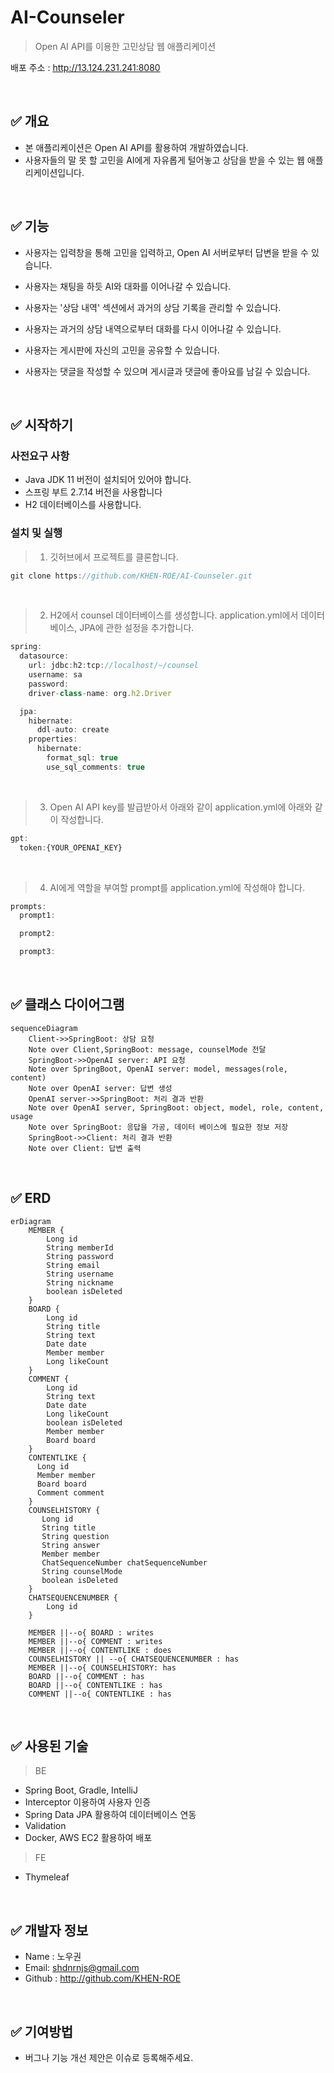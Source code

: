# AI-Counseler
> Open AI API를 이용한 고민상담 웹 애플리케이션

배포 주소 : http://13.124.231.241:8080

<br />

## ✅ 개요
- 본 애플리케이션은 Open AI API를 활용하여 개발하였습니다.
- 사용자들의 말 못 할 고민을 AI에게 자유롭게 털어놓고 상담을 받을 수 있는 웹 애플리케이션입니다.

<br />

## ✅ 기능
- 사용자는 입력창을 통해 고민을 입력하고, Open AI 서버로부터 답변을 받을 수 있습니다.
- 사용자는 채팅을 하듯 AI와 대화를 이어나갈 수 있습니다.
- 사용자는 '상담 내역' 섹션에서 과거의 상담 기록을 관리할 수 있습니다.
- 사용자는 과거의 상담 내역으로부터 대화를 다시 이어나갈 수 있습니다.
- 사용자는 게시판에 자신의 고민을 공유할 수 있습니다.
- 사용자는 댓글을 작성할 수 있으며 게시글과 댓글에 좋아요를 남길 수 있습니다.

  <br />

## ✅ 시작하기
### 사전요구 사항
 - Java JDK 11 버전이 설치되어 있어야 합니다.
 - 스프링 부트 2.7.14 버전을 사용합니다
 - H2 데이터베이스를 사용합니다.

### 설치 및 실행
> 1. 깃허브에서 프로젝트를 클론합니다.
```javascript
git clone https://github.com/KHEN-ROE/AI-Counseler.git
```

<br />

> 2. H2에서 counsel 데이터베이스를 생성합니다. application.yml에서 데이터베이스, JPA에 관한 설정을 추가합니다.
```javascript
spring:
  datasource:
    url: jdbc:h2:tcp://localhost/~/counsel
    username: sa
    password:
    driver-class-name: org.h2.Driver

  jpa:
    hibernate:
      ddl-auto: create
    properties:
      hibernate:
        format_sql: true
        use_sql_comments: true
```

<br />

> 3. Open AI API key를 발급받아서 아래와 같이 application.yml에 아래와 같이 작성합니다.
```javascript
gpt:
  token:{YOUR_OPENAI_KEY}
```

<br />

> 4. AI에게 역할을 부여할 prompt를 application.yml에 작성해야 합니다.
```javascript
prompts:
  prompt1:

  prompt2:

  prompt3:
```

<br />

## ✅ 클래스 다이어그램
```mermaid
sequenceDiagram
    Client->>SpringBoot: 상담 요청
    Note over Client,SpringBoot: message, counselMode 전달
    SpringBoot->>OpenAI server: API 요청
    Note over SpringBoot, OpenAI server: model, messages(role, content)
    Note over OpenAI server: 답변 생성   
    OpenAI server->>SpringBoot: 처리 결과 반환
    Note over OpenAI server, SpringBoot: object, model, role, content, usage
    Note over SpringBoot: 응답을 가공, 데이터 베이스에 필요한 정보 저장
    SpringBoot->>Client: 처리 결과 반환
    Note over Client: 답변 출력
```

<br />

## ✅ ERD
```mermaid
erDiagram
    MEMBER {
        Long id
        String memberId
        String password
        String email
        String username
        String nickname
        boolean isDeleted
    }
    BOARD {
        Long id
        String title
        String text
        Date date
        Member member
        Long likeCount
    }
    COMMENT {
        Long id
        String text
        Date date
        Long likeCount
        boolean isDeleted
        Member member
        Board board
    }
    CONTENTLIKE {
      Long id
      Member member
      Board board
      Comment comment
    }
    COUNSELHISTORY {
       Long id
       String title
       String question
       String answer
       Member member
       ChatSequenceNumber chatSequenceNumber
       String counselMode
       boolean isDeleted
    }
    CHATSEQUENCENUMBER {
        Long id
    }
    
    MEMBER ||--o{ BOARD : writes
    MEMBER ||--o{ COMMENT : writes
    MEMBER ||--o{ CONTENTLIKE : does
    COUNSELHISTORY || --o{ CHATSEQUENCENUMBER : has
    MEMBER ||--o{ COUNSELHISTORY: has
    BOARD ||--o{ COMMENT : has
    BOARD ||--o{ CONTENTLIKE : has
    COMMENT ||--o{ CONTENTLIKE : has
```

<br />

## ✅ 사용된 기술

> BE
- Spring Boot, Gradle, IntelliJ
- Interceptor 이용하여 사용자 인증
- Spring Data JPA 활용하여 데이터베이스 연동
- Validation
- Docker, AWS EC2 활용하여 배포

> FE
- Thymeleaf

<br />

## ✅ 개발자 정보
 - Name : 노우권
 - Email: shdnrnjs@gmail.com
 - Github : http://github.com/KHEN-ROE

<br />
 
 ## ✅ 기여방법
  - 버그나 기능 개선 제안은 이슈로 등록해주세요.
